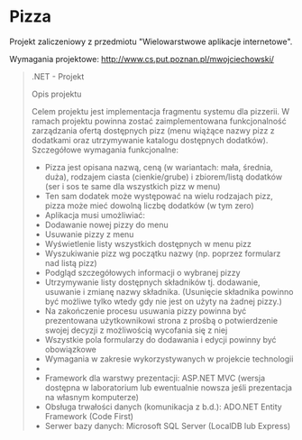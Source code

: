 # Pizza

Projekt zaliczeniowy z przedmiotu "Wielowarstwowe aplikacje internetowe".

Wymagania projektowe:
http://www.cs.put.poznan.pl/mwojciechowski/

> .NET - Projekt
> 
> Opis projektu
> 
> Celem projektu jest implementacja fragmentu systemu dla pizzerii. W ramach projektu powinna zostać zaimplementowana funkcjonalność zarządzania ofertą dostępnych pizz (menu wiążące nazwy pizz z dodatkami oraz utrzymywanie katalogu dostępnych dodatków).
> Szczegółowe wymagania funkcjonalne:
> 
> * Pizza jest opisana nazwą, ceną (w wariantach: mała, średnia, duża), rodzajem ciasta (cienkie/grube) i zbiorem/listą dodatków (ser i sos te same dla wszystkich pizz w menu)
> * Ten sam dodatek może występować na wielu rodzajach pizz, pizza może mieć dowolną liczbę dodatków (w tym zero)
> * Aplikacja musi umożliwiać:
> * Dodawanie nowej pizzy do menu
> * Usuwanie pizzy z menu
> * Wyświetlenie listy wszystkich dostępnych w menu pizz
> * Wyszukiwanie pizz wg początku nazwy (np. poprzez formularz nad listą pizz)
> * Podgląd szczegółowych informacji o wybranej pizzy
> * Utrzymywanie listy dostępnych składników tj. dodawanie, usuwanie i zmianę nazwy składnika. (Usunięcie składnika powinno być możliwe tylko wtedy gdy nie jest on użyty na żadnej pizzy.)
> * Na zakończenie procesu usuwania pizzy powinna być prezentowana użytkownikowi strona z prośbą o potwierdzenie swojej decyzji z możliwością wycofania się z niej
> * Wszystkie pola formularzy do dodawania i edycji powinny być obowiązkowe
> * Wymagania w zakresie wykorzystywanych w projekcie technologii
> * 
> * Framework dla warstwy prezentacji: ASP.NET MVC (wersja dostępna w laboratorium lub ewentualnie nowsza jeśli prezentacja na własnym komputerze)
> * Obsługa trwałości danych (komunikacja z b.d.): ADO.NET Entity Framework (Code First)
> * Serwer bazy danych: Microsoft SQL Server (LocalDB lub Express)
